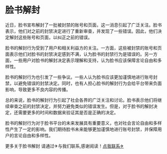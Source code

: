 # 脸书解封

近日，脸书宣布解封了一批被封禁的账号和页面，这一消息引起了广泛关注。脸书表示，他们对之前的封禁决定进行了重新审查，并发现了一些错误。因此，他们决定解封这些账号和页面，以纠正之前的错误。

脸书的解封行为受到了用户和相关利益方的关注。一方面，这些被封禁的账号和页面表示他们对脸书的封禁决定感到不满，认为脸书的封禁行为是错误的。另一方面，一些用户对脸书的解封决定表示理解和支持，认为脸书应该保障言论自由和多样性。

脸书的解封行为也引发了一些争议。一些人认为脸书应该更加谨慎地进行账号封禁，以避免错误的封禁决定。同时，也有人担心脸书的解封行为会给平台带来负面影响，导致更多不良内容的传播。

总的来说，脸书的解封行为引起了社会各界的广泛关注和讨论。脸书表示他们将继续审查之前的封禁决定，并努力避免类似的错误发生。但是，对于脸书的解封决定，还需要更多的时间和数据来验证其是否是正确的决定。

脸书的解封行为对于脸书平台的未来发展具有重要意义，也对社会言论自由和多样性产生了一定的影响。我们期待脸书未来能够更加谨慎地进行账号封禁，并保障用户的言论自由和多样性。

更多关于脸书解封 请通过✈与我们联系,感谢阅读！[点我联系✈](https://hk.k02.cc)